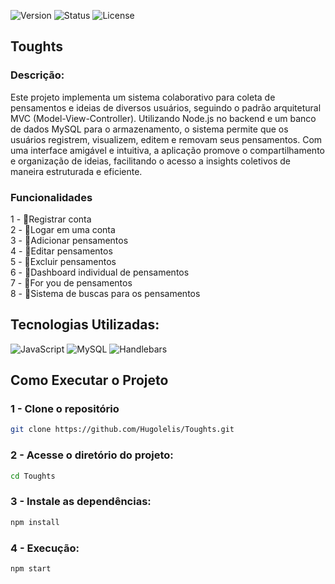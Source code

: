 ![Version](https://img.shields.io/badge/version-v1.0.0-blue.svg) ![Status](https://img.shields.io/badge/status-complete-brightgreen.svg)  ![License](https://img.shields.io/badge/license-MIT-green.svg)

## Toughts

### Descrição: 

Este projeto implementa um sistema colaborativo para coleta de pensamentos e ideias de diversos usuários, 
seguindo o padrão arquitetural MVC (Model-View-Controller). Utilizando Node.js no backend e um banco de dados MySQL para 
o armazenamento, o sistema permite que os usuários registrem, visualizem, editem e removam seus pensamentos. Com uma interface amigável 
e intuitiva, a aplicação promove o compartilhamento e organização de ideias, facilitando o acesso a insights coletivos de maneira estruturada e eficiente.

### Funcionalidades
1 - 📌Registrar conta<br/>
2 - 📌Logar em uma conta <br/>
3 - 📌Adicionar pensamentos <br/>
4 - 📌Editar pensamentos <br/>
5 - 📌Excluir pensamentos<br/>
6 - 📌Dashboard individual de pensamentos<br/>
7 - 📌For you de pensamentos<br/>
8 - 📌Sistema de buscas para os pensamentos<br/>

## Tecnologias Utilizadas: 
![JavaScript](https://img.shields.io/badge/javascript-%23323330.svg?style=for-the-badge&logo=javascript&logoColor=%23F7DF1E) 
![MySQL](https://img.shields.io/badge/MySQL-4479A1?style=for-the-badge&logo=mysql&logoColor=white)
![Handlebars](https://img.shields.io/badge/handlebars.js-f0772b?style=for-the-badge&logo=handlebarsdotjs&logoColor=black)

## Como Executar o Projeto

### 1 - Clone o repositório
```bash
git clone https://github.com/Hugolelis/Toughts.git
```
### 2 - Acesse o diretório do projeto:
```bash
cd Toughts
```

### 3 - Instale as dependências:
```bash
npm install
```
### 4 - Execução:
```bash
npm start
```
